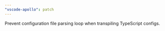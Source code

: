 ```yaml
---
"vscode-apollo": patch
---
```


Prevent configuration file parsing loop when transpiling TypeScript configs.
